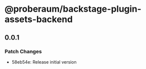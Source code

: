# @proberaum/backstage-plugin-assets-backend

## 0.0.1

### Patch Changes

- 58eb54e: Release initial version
